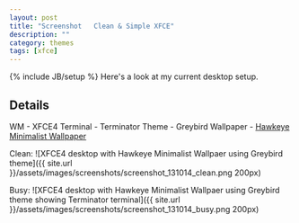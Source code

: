 ```yaml
---
layout: post
title: "Screenshot   Clean & Simple XFCE"
description: ""
category: themes
tags: [xfce]
---
```

{% include JB/setup %}
Here's a look at my current desktop setup.

Details
-------
WM - XFCE4
Terminal - Terminator
Theme - Greybird
Wallpaper - [Hawkeye Minimalist Wallpaper](http://blog.saijogeorge.com/minimalist-superhero-supervillain-wallpapers-windows-phone-android/)

Clean:
![XFCE4 desktop with Hawkeye Minimalist Wallpaer using Greybird theme]({{ site.url }}/assets/images/screenshots/screenshot_131014_clean.png 200px)

Busy:
![XFCE4 desktop with Hawkeye Minimalist Wallpaer using Greybird theme showing Terminator terminal]({{ site.url }}/assets/images/screenshots/screenshot_131014_busy.png 200px)
